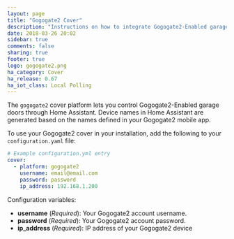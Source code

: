 ```yaml
---
layout: page
title: "Gogogate2 Cover"
description: "Instructions on how to integrate Gogogate2-Enabled garage door covers into Home Assistant."
date: 2018-03-26 20:02
sidebar: true
comments: false
sharing: true
footer: true
logo: gogogate2.png
ha_category: Cover
ha_release: 0.67
ha_iot_class: Local Polling
---
```


The `gogogate2` cover platform lets you control Gogogate2-Enabled garage doors through Home Assistant. Device names in Home Assistant are generated based on the names defined in your Gogogate2 mobile app.

To use your Gogogate2 cover in your installation, add the following to your `configuration.yaml` file:

```yaml
# Example configuration.yml entry
cover:
  - platform: gogogate2
    username: email@email.com
    password: password
    ip_address: 192.168.1.200
```

Configuration variables:

- **username** (*Required*): Your Gogogate2 account username.
- **password** (*Required*): Your Gogogate2 account password.
- **ip_address** (*Required*): IP address of your Gogogate2 device
